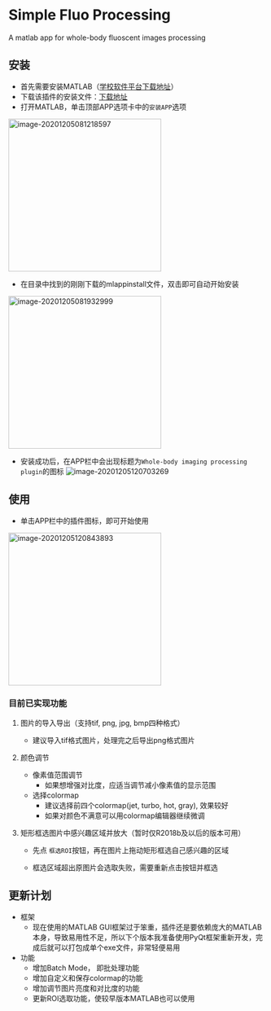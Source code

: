 # Simple Fluo Processing
 A matlab app for whole-body fluoscent images processing


## 安装

+ 首先需要安装MATLAB（[学校软件平台下载地址](http://software.hust.edu.cn/download/matlab.html)）
+ 下载该插件的安装文件：[下载地址](https://github.com/ChangWenYang/SimpleFluoProcessing/releases)
+ 打开MATLAB，单击顶部APP选项卡中的`安装APP`选项

<img src="https://i.loli.net/2020/12/05/yBWO69Vl2ghPsa1.png" alt="image-20201205081218597" width="300" />

+ 在目录中找到的刚刚下载的mlappinstall文件，双击即可自动开始安装

<img src="https://i.loli.net/2020/12/05/57RlXxodnFupYtf.png" alt="image-20201205081932999" width="300" />

+ 安装成功后，在APP栏中会出现标题为`Whole-body imaging processing plugin`的图标
  ![image-20201205120703269](https://i.loli.net/2020/12/05/RU3DI5yZwrLJ9jf.png)



## 使用

+ 单击APP栏中的插件图标，即可开始使用

<img src="https://i.loli.net/2020/12/05/GO6sd5IWNFrcnT7.png" alt="image-20201205120843893" width="300" />

### 目前已实现功能

1. 图片的导入导出（支持tif, png, jpg, bmp四种格式）

   + 建议导入tif格式图片，处理完之后导出png格式图片

2. 颜色调节

   + 像素值范围调节
     + 如果想增强对比度，应适当调节减小像素值的显示范围
   + 选择colormap
     + 建议选择前四个colormap(jet, turbo, hot, gray), 效果较好
     + 如果对颜色不满意可以用colormap编辑器继续微调

3. 矩形框选图片中感兴趣区域并放大（暂时仅R2018b及以后的版本可用）

   + 先点 `框选ROI`按钮，再在图片上拖动矩形框选自己感兴趣的区域

   + 框选区域超出原图片会选取失败，需要重新点击按钮并框选

   

## 更新计划

+ 框架
  + 现在使用的MATLAB GUI框架过于笨重，插件还是要依赖庞大的MATLAB本身，导致易用性不足，所以下个版本我准备使用PyQt框架重新开发，完成后就可以打包成单个exe文件，非常轻便易用
+ 功能
  + 增加Batch Mode， 即批处理功能
  + 增加自定义和保存colormap的功能
  + 增加调节图片亮度和对比度的功能
  + 更新ROI选取功能，使较早版本MATLAB也可以使用